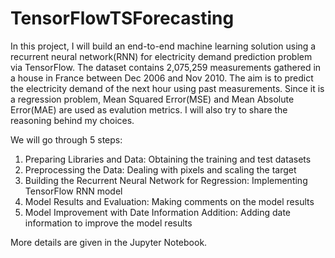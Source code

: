 # TensorFlowTSForecasting

In this project, I will build an end-to-end machine learning solution using a recurrent neural network(RNN) for electricity demand prediction problem via TensorFlow.
The dataset contains 2,075,259 measurements gathered in a house in France between Dec 2006 and Nov 2010. The aim is to predict the electricity demand of the next hour using past measurements. Since it is a regression problem, Mean Squared Error(MSE) and Mean Absolute Error(MAE) are used as evalution metrics. I will also try to share the reasoning behind my choices.

We will go through 5 steps:
1) Preparing Libraries and Data: Obtaining the training and test datasets
2) Preprocessing the Data: Dealing with pixels and scaling the target
3) Building the Recurrent Neural Network for Regression: Implementing TensorFlow RNN model
4) Model Results and Evaluation: Making comments on the model results
5) Model Improvement with Date Information Addition: Adding date information to improve the model results

More details are given in the Jupyter Notebook.
